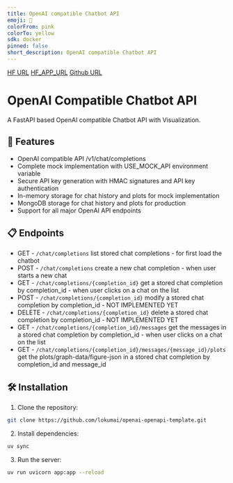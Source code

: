 ```yaml
---
title: OpenAI compatible Chatbot API
emoji: 🤯
colorFrom: pink
colorTo: yellow
sdk: docker
pinned: false
short_description: OpenAI compatible Chatbot API
---
```


[HF URL](https://huggingface.co/spaces/lokumai/openai-openapi-template)
[HF_APP_URL](https://lokumai-openai-openapi-template.hf.space/)
[Github URL](https://github.com/lokumai/openai-openapi-template)


# OpenAI Compatible Chatbot API

A FastAPI based OpenAI compatible Chatbot API with Visualization.


## 🚀 Features

- OpenAI compatible API /v1/chat/completions
- Complete mock implementation with USE_MOCK_API environment variable
- Secure API key generation with HMAC signatures and API key authentication
- In-memory storage for chat history and plots for mock implementation
- MongoDB storage for chat history and plots for production
- Support for all major OpenAI API endpoints




## 📋 Endpoints
- GET     - `/chat/completions` list stored chat completions - for first load the chatbot
- POST    - `/chat/completions` create a new chat completion - when user starts a new chat
- GET     - `/chat/completions/{completion_id}` get a stored chat completion by completion_id - when user clicks on a chat on the list
- POST    - `/chat/completions/{completion_id}` modify a stored chat completion by completion_id - NOT IMPLEMENTED YET
- DELETE  - `/chat/completions/{completion_id}` delete a stored chat completion by completion_id - NOT IMPLEMENTED YET
- GET     - `/chat/completions/{completion_id}/messages` get the messages in a stored chat completion by completion_id - when user clicks on a chat on the list
- GET     - `/chat/completions/{completion_id}/messages/{message_id}/plots` get the plots/graph-data/figure-json in a stored chat completion by completion_id and message_id


## 🛠️ Installation

1. Clone the repository:
```bash
git clone https://github.com/lokumai/openai-openapi-template.git
```

2. Install dependencies:
```bash
uv sync
```

3. Run the server:
```bash
uv run uvicorn app:app --reload
```